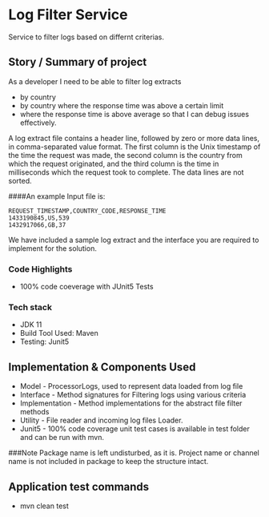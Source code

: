 # Log Filter Service
Service to filter logs based on differnt criterias.

## Story / Summary of project
As a developer
I need to be able to filter log extracts
 - by country
 - by country where the response time was above a certain limit
 - where the response time is above average
so that I can debug issues effectively.

A log extract file contains a header line, followed by zero or more data lines, in comma-separated value format. The
first column is the Unix timestamp of the time the request was made, the second column is the country from which the
request originated, and the third column is the time in milliseconds which the request took to complete. The data lines
are not sorted.

####An example Input file is:

    REQUEST_TIMESTAMP,COUNTRY_CODE,RESPONSE_TIME
    1433190845,US,539
    1432917066,GB,37

We have included a sample log extract and the interface you are required to implement for the solution.

### Code Highlights
* 100% code coeverage with JUnit5 Tests

### Tech stack
* JDK 11
* Build Tool Used: Maven
* Testing: Junit5

## Implementation & Components Used
* Model - ProcessorLogs, used to represent data loaded from log file
* Interface - Method signatures for Filtering logs using various criteria
* Implementation - Method implementations for the abstract file filter methods
* Utility - File reader and incoming log files Loader.
* Junit5 - 100% code coverage unit test cases is available in test folder and can be run with mvn.

###Note
Package name is left undisturbed, as it is.
Project name or channel name is not included in package to keep the structure intact.

## Application test commands
* mvn clean test


